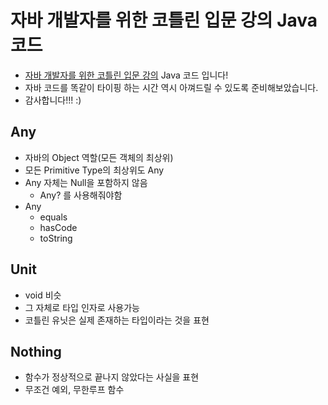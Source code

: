 # 자바 개발자를 위한 코틀린 입문 강의 Java 코드

- [자바 개발자를 위한 코틀린 입문 강의](https://inf.run/A9p7) Java 코드 입니다!
- 자바 코드를 똑같이 타이핑 하는 시간 역시 아껴드릴 수 있도록 준비해보았습니다.
- 감사합니다!!! :)

## Any

- 자바의 Object 역할(모든 객체의 최상위)
- 모든 Primitive Type의 최상위도 Any
- Any 자체는 Null을 포함하지 않음
  - Any? 를 사용해줘야함
- Any
  - equals
  - hasCode
  - toString

## Unit
- void 비슷
- 그 자체로 타입 인자로 사용가능
- 코틀린 유닛은 실제 존재하는 타입이라는 것을 표현

## Nothing
- 함수가 정상적으로 끝나지 않았다는 사실을 표현
- 무조건 예외, 무한루프 함수